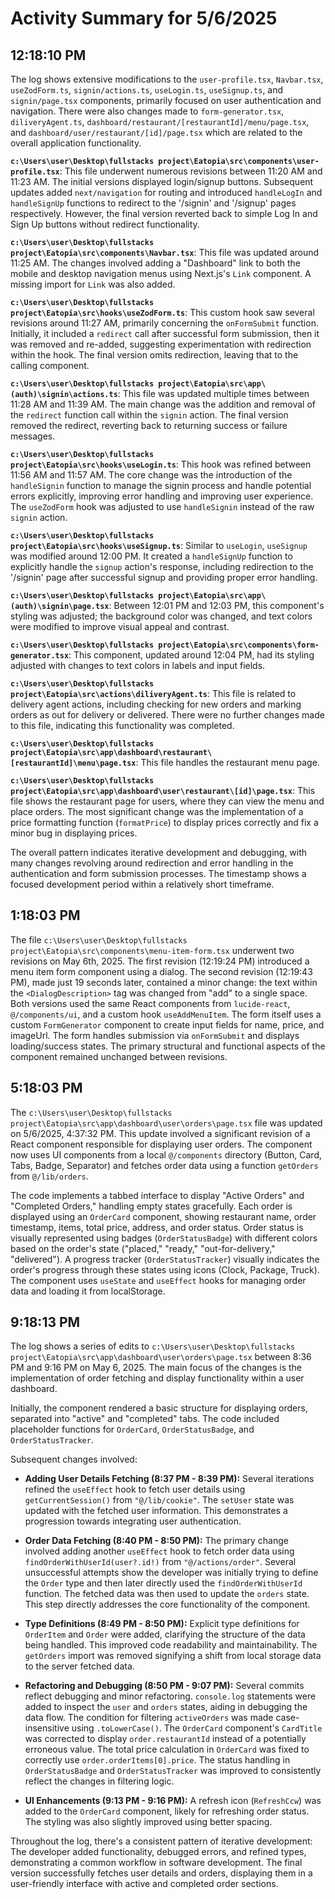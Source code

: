 # Activity Summary for 5/6/2025

## 12:18:10 PM
The log shows extensive modifications to the `user-profile.tsx`, `Navbar.tsx`, `useZodForm.ts`, `signin/actions.ts`, `useLogin.ts`, `useSignup.ts`, and `signin/page.tsx` components, primarily focused on user authentication and navigation.  There were also changes made to `form-generator.tsx`, `diliveryAgent.ts`, `dashboard/restaurant/[restaurantId]/menu/page.tsx`, and `dashboard/user/restaurant/[id]/page.tsx` which are related to the overall application functionality.

**`c:\Users\user\Desktop\fullstacks project\Eatopia\src\components\user-profile.tsx`**:  This file underwent numerous revisions between 11:20 AM and 11:23 AM.  The initial versions displayed login/signup buttons.  Subsequent updates added `next/navigation` for routing and introduced `handleLogIn` and `handleSignUp` functions to redirect to the '/signin' and '/signup' pages respectively. However, the final version reverted back to simple Log In and Sign Up buttons without redirect functionality.

**`c:\Users\user\Desktop\fullstacks project\Eatopia\src\components\Navbar.tsx`**: This file was updated around 11:25 AM. The changes involved adding a "Dashboard" link to both the mobile and desktop navigation menus using Next.js's `Link` component. A missing import for `Link` was also added.

**`c:\Users\user\Desktop\fullstacks project\Eatopia\src\hooks\useZodForm.ts`**:  This custom hook saw several revisions around 11:27 AM,  primarily concerning the `onFormSubmit` function. Initially, it included a `redirect` call after successful form submission, then it was removed and re-added, suggesting experimentation with redirection within the hook. The final version omits redirection, leaving that to the calling component.

**`c:\Users\user\Desktop\fullstacks project\Eatopia\src\app\(auth)\signin\actions.ts`**:  This file was updated multiple times between 11:28 AM and 11:39 AM. The main change was the addition and removal of the `redirect` function call within the `signin` action.  The final version removed the redirect, reverting back to returning success or failure messages.

**`c:\Users\user\Desktop\fullstacks project\Eatopia\src\hooks\useLogin.ts`**: This hook was refined between 11:56 AM and 11:57 AM.  The core change was the introduction of the `handleSignin` function to manage the signin process and handle potential errors explicitly, improving error handling and improving user experience.  The `useZodForm` hook was adjusted to use `handleSignin` instead of the raw `signin` action.

**`c:\Users\user\Desktop\fullstacks project\Eatopia\src\hooks\useSignup.ts`**:  Similar to `useLogin`, `useSignup` was modified around 12:00 PM. It created a `handleSignUp` function to explicitly handle the `signup` action's response, including redirection to the '/signin' page after successful signup and providing proper error handling.

**`c:\Users\user\Desktop\fullstacks project\Eatopia\src\app\(auth)\signin\page.tsx`**: Between 12:01 PM and 12:03 PM, this component's styling was adjusted; the background color was changed, and text colors were modified to improve visual appeal and contrast.

**`c:\Users\user\Desktop\fullstacks project\Eatopia\src\components\form-generator.tsx`**: This component, updated around 12:04 PM, had its styling adjusted with changes to text colors in labels and input fields.

**`c:\Users\user\Desktop\fullstacks project\Eatopia\src\actions\diliveryAgent.ts`**: This file is related to delivery agent actions, including checking for new orders and marking orders as out for delivery or delivered. There were no further changes made to this file, indicating this functionality was completed.

**`c:\Users\user\Desktop\fullstacks project\Eatopia\src\app\dashboard\restaurant\[restaurantId]\menu\page.tsx`**: This file handles the restaurant menu page.

**`c:\Users\user\Desktop\fullstacks project\Eatopia\src\app\dashboard\user\restaurant\[id]\page.tsx`**: This file shows the restaurant page for users, where they can view the menu and place orders. The most significant change was the implementation of a price formatting function (`formatPrice`) to display prices correctly and fix a minor bug in displaying prices.


The overall pattern indicates iterative development and debugging, with many changes revolving around redirection and error handling in the authentication and form submission processes.  The timestamp shows a focused development period within a relatively short timeframe.


## 1:18:03 PM
The file `c:\Users\user\Desktop\fullstacks project\Eatopia\src\components\menu-item-form.tsx` underwent two revisions on May 6th, 2025.  The first revision (12:19:24 PM) introduced a menu item form component using a dialog.  The second revision (12:19:43 PM), made just 19 seconds later, contained a minor change: the text within the `<DialogDescription>` tag was changed from "add" to a single space.  Both versions used the same React components from `lucide-react`,  `@/components/ui`, and a custom hook `useAddMenuItem`.  The form itself uses a custom `FormGenerator` component to create input fields for name, price, and imageUrl. The form handles submission via `onFormSubmit` and displays loading/success states.  The primary structural and functional aspects of the component remained unchanged between revisions.


## 5:18:03 PM
The `c:\Users\user\Desktop\fullstacks project\Eatopia\src\app\dashboard\user\orders\page.tsx` file was updated on 5/6/2025, 4:37:32 PM.  This update involved a significant revision of a React component responsible for displaying user orders.  The component now uses UI components from a local `@/components` directory (Button, Card, Tabs, Badge, Separator) and fetches order data using a function `getOrders` from `@/lib/orders`.

The code implements a tabbed interface to display "Active Orders" and "Completed Orders,"  handling empty states gracefully.  Each order is displayed using an `OrderCard` component, showing restaurant name, order timestamp, items, total price, address, and order status.  Order status is visually represented using badges (`OrderStatusBadge`) with different colors based on the order's state ("placed," "ready," "out-for-delivery," "delivered").  A progress tracker (`OrderStatusTracker`) visually indicates the order's progress through these states using icons (Clock, Package, Truck).  The component uses `useState` and `useEffect` hooks for managing order data and loading it from localStorage.


## 9:18:13 PM
The log shows a series of edits to `c:\Users\user\Desktop\fullstacks project\Eatopia\src\app\dashboard\user\orders\page.tsx` between 8:36 PM and 9:16 PM on May 6, 2025.  The main focus of the changes is the implementation of order fetching and display functionality within a user dashboard.

Initially, the component rendered a basic structure for displaying orders, separated into "active" and "completed" tabs.  The code included placeholder functions for `OrderCard`, `OrderStatusBadge`, and `OrderStatusTracker`.

Subsequent changes involved:

* **Adding User Details Fetching (8:37 PM - 8:39 PM):**  Several iterations refined the `useEffect` hook to fetch user details using `getCurrentSession()` from `"@/lib/cookie"`. The `setUser` state was updated with the fetched user information.  This demonstrates a progression towards integrating user authentication.

* **Order Data Fetching (8:40 PM - 8:50 PM):**  The primary change involved adding another `useEffect` hook to fetch order data using `findOrderWithUserId(user?.id!)` from `"@/actions/order"`. Several unsuccessful attempts show the developer was initially trying to define the `Order` type and then later directly used the `findOrderWithUserId` function.  The fetched data was then used to update the `orders` state.  This step directly addresses the core functionality of the component.

* **Type Definitions (8:49 PM - 8:50 PM):**  Explicit type definitions for `OrderItem` and `Order` were added, clarifying the structure of the data being handled.  This improved code readability and maintainability.  The `getOrders` import was removed signifying a shift from local storage data to the server fetched data.

* **Refactoring and Debugging (8:50 PM - 9:07 PM):** Several commits reflect debugging and minor refactoring.  `console.log` statements were added to inspect the `user` and `orders` states, aiding in debugging the data flow. The condition for filtering `activeOrders` was made case-insensitive using `.toLowerCase()`.  The `OrderCard` component's `CardTitle` was corrected to display `order.restaurantId` instead of a potentially erroneous value. The total price calculation in `OrderCard` was fixed to correctly use `order.orderItems[0].price`. The status handling in `OrderStatusBadge` and `OrderStatusTracker` was improved to consistently reflect the changes in filtering logic.

* **UI Enhancements (9:13 PM - 9:16 PM):** A refresh icon (`RefreshCcw`) was added to the `OrderCard` component, likely for refreshing order status.  The styling was also slightly improved using better spacing.


Throughout the log, there's a consistent pattern of iterative development:  The developer added functionality, debugged errors, and refined types, demonstrating a common workflow in software development. The final version successfully fetches user details and orders, displaying them in a user-friendly interface with active and completed order sections.
